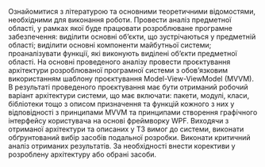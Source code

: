 Ознайомитися з літературою та основними теоретичними відомостями, необхідними для виконання роботи.
Провести аналіз предметної області, у рамках якої буде працювати розроблюване програмне забезпечення: виділити основні об’єкти, що зустрічаються у предметній області; виділити основні компоненти майбутньої системи; проаналізувати функції, які виконують виділені об’єкти предметної області.
На основні проведеного аналізу провести проєктування архітектури розроблюваної програмної системи з обов’язковим використанням шаблону проєктування Model-View-ViewModel (MVVM). В результаті проведеного проєктування має бути отриманий робочий варіант архітектури системи, що має включати: пакети, модулі, класи, бібліотеки тощо з описом призначення та функцій кожного з них у відповідності з принципами MVVM та принципами створення графічного інтерфейсу користувача на основі фреймворку WPF.
Виходячи з отриманої архітектури та описаних у ТЗ вимог до системи, виконати обґрунтований вибір засобів подальної розробки.
Виконати критичний аналіз отриманих результатів. За необхідності внести корективи у розроблену архітектуру або обрані засоби.